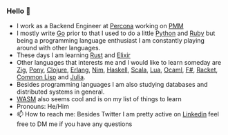 ### Hello 👋

- I work as a Backend Engineer at [Percona](https://www.percona.com/) working on [PMM](https://www.percona.com/software/database-tools/percona-monitoring-and-management)
- I mostly write [Go](https://golang.org/) prior to that I used to do a little [Python](https://www.python.org/) and [Ruby](https://www.ruby-lang.org/en/) but being a programming language enthusiast I am constantly playing around with other languages.
- These days I am learning [Rust](https://www.rust-lang.org/) and [Elixir](https://elixir-lang.org/)
- Other languages that interests me and I would like to learn someday are [Zig](https://ziglang.org/), [Pony](https://www.ponylang.io/), [Clojure](https://clojure.org/), [Erlang](https://www.erlang.org/), [Nim](https://nim-lang.org/), [Haskell](https://www.haskell.org/), [Scala](https://scala-lang.org/), [Lua](https://www.lua.org/about.html), [Ocaml](https://ocaml.org/), [F#](https://fsharp.org/), [Racket](https://racket-lang.org/), [Common Lisp](https://common-lisp.net/) and [Julia](https://julialang.org/).
- Besides programming languages I am also studying databases and distributed systems in general.
- [WASM](https://webassembly.org/) also seems cool and is on my list of things to learn
- Pronouns: He/Him
- 📫 How to reach me: Besides Twitter I am pretty active on [Linkedin](https://www.linkedin.com/in/palash25) feel free to DM me if you have any questions
